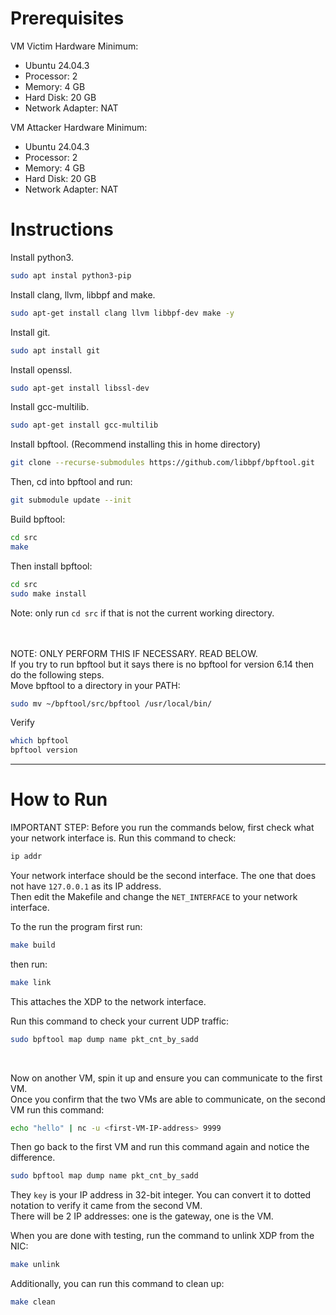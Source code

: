 # Prerequisites
VM Victim Hardware Minimum:
- Ubuntu 24.04.3
- Processor: 2
- Memory: 4 GB
- Hard Disk: 20 GB
- Network Adapter: NAT

VM Attacker Hardware Minimum:
- Ubuntu 24.04.3
- Processor: 2
- Memory: 4 GB
- Hard Disk: 20 GB
- Network Adapter: NAT

# Instructions
Install python3.<br/>
```sh
sudo apt instal python3-pip
```

Install clang, llvm, libbpf and make.
```sh
sudo apt-get install clang llvm libbpf-dev make -y
```

Install git.
```sh
sudo apt install git
```

Install openssl.
```sh
sudo apt-get install libssl-dev
```

Install gcc-multilib.
```sh
sudo apt-get install gcc-multilib
```

Install bpftool. (Recommend installing this in home directory)
```sh
git clone --recurse-submodules https://github.com/libbpf/bpftool.git
```
Then, cd into bpftool and run:
```sh
git submodule update --init
```
Build bpftool:
```sh
cd src
make
```
Then install bpftool:
```sh
cd src
sudo make install
```
Note: only run `cd src` if that is not the current working directory.

<br/>
<br/>
NOTE: ONLY PERFORM THIS IF NECESSARY. READ BELOW. <br/>
If you try to run bpftool but it says there is no bpftool for version 6.14 then do the following steps.<br/>
Move bpftool to a directory in your PATH:

```sh
sudo mv ~/bpftool/src/bpftool /usr/local/bin/
```

Verify
```sh
which bpftool
bpftool version
```

---

# How to Run
IMPORTANT STEP: Before you run the commands below, first check what your network interface is.
Run this command to check:
```sh
ip addr
```
Your network interface should be the second interface. The one that does not have `127.0.0.1` as its IP address.<br/>
Then edit the Makefile and change the `NET_INTERFACE` to your network interface.<br/>

To the run the program first run:
```sh
make build
```

then run:
```sh
make link
```
This attaches the XDP to the network interface.
<br/>

Run this command to check your current UDP traffic:
```sh
sudo bpftool map dump name pkt_cnt_by_sadd
```
<br/>

Now on another VM, spin it up and ensure you can communicate to the first VM.<br/>
Once you confirm that the two VMs are able to communicate, on the second VM run this command:
```sh
echo "hello" | nc -u <first-VM-IP-address> 9999
```
Then go back to the first VM and run this command again and notice the difference.
```sh
sudo bpftool map dump name pkt_cnt_by_sadd
```
They `key` is your IP address in 32-bit integer. You can convert it to dotted notation to verify it came from the second VM.<br/>
There will be 2 IP addresses: one is the gateway, one is the VM.
<br/>

When you are done with testing, run the command to unlink XDP from the NIC:
```sh
make unlink
```

Additionally, you can run this command to clean up:
```sh
make clean
```
